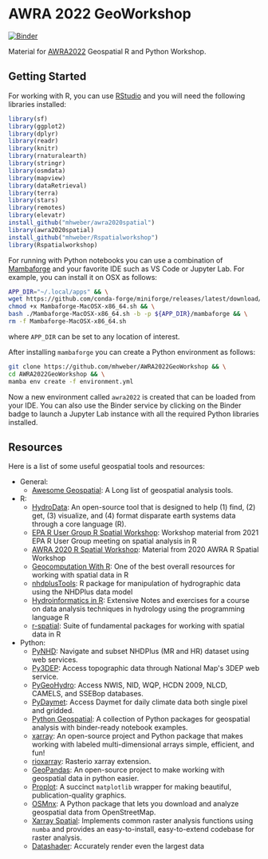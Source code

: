 # AWRA 2022 GeoWorkshop

[![Binder](https://mybinder.org/badge_logo.svg)](https://mybinder.org/v2/gh/cheginit/AWRA2022GeoWorkshop/HEAD)

Material for [AWRA2022](https://www.awra.org/Members/Events_and_Education/Events/2022_GIS_Conference/2022_GWTC_Workshops.aspx)
Geospatial R and Python Workshop.

## Getting Started

For working with R, you can use [RStudio](https://www.rstudio.com/) and you will
need the following libraries installed:

```r
library(sf)
library(ggplot2)
library(dplyr)
library(readr)
library(knitr)
library(rnaturalearth)
library(stringr)
library(osmdata)
library(mapview)
library(dataRetrieval)
library(terra)
library(stars)
library(remotes)
library(elevatr)
install_github("mhweber/awra2020spatial")
library(awra2020spatial)
install_github("mhweber/Rspatialworkshop")
library(Rspatialworkshop)
```

For running with Python notebooks you can use a combination of
[Mambaforge](https://github.com/conda-forge/miniforge) and your favorite
IDE such as VS Code or Jupyter Lab. For example, you can install it on OSX
as follows:

```bash
APP_DIR="~/.local/apps" && \
wget https://github.com/conda-forge/miniforge/releases/latest/download/Mambaforge-MacOSX-x86_64.sh && \
chmod +x Mambaforge-MacOSX-x86_64.sh && \
bash ./Mambaforge-MacOSX-x86_64.sh -b -p ${APP_DIR}/mambaforge && \
rm -f Mambaforge-MacOSX-x86_64.sh
```

where `APP_DIR` can be set to any location of interest.

After installing `mambaforge` you can create a Python environment as follows:

```bash
git clone https://github.com/mhweber/AWRA2022GeoWorkshop && \
cd AWRA2022GeoWorkshop && \
mamba env create -f environment.yml
```

Now a new environment called `awra2022` is created that can be loaded from your IDE.
You can also use the Binder service by clicking on the Binder badge to launch a Jupyter Lab
instance with all the required Python libraries installed.

## Resources

Here is a list of some useful geospatial tools and resources:

* General:
  * [Awesome Geospatial](https://github.com/sacridini/Awesome-Geospatial):
    A Long list of geospatial analysis tools.
* R:
  * [HydroData](https://mikejohnson51.github.io/HydroData/):
    An open-source tool that is designed
    to help (1) find, (2) get, (3) visualize, and (4) format disparate earth systems data through
    a core language (R).
  * [EPA R User Group R Spatial Workshop](https://mhweber.github.io/R-User-Group-Spatial-Workshop-2021/):
    Workshop material from 2021 EPA R User Group meeting on spatial analysis in R
  * [AWRA 2020 R Spatial Workshop](https://mhweber.github.io/AWRA_2020_R_Spatial/):
    Material from 2020 AWRA R Spatial Workshop
  * [Geocomputation With R](https://geocompr.robinlovelace.net/):
    One of the best overall resources for working with spatial data in R
  * [nhdplusTools](https://usgs-r.github.io/nhdplusTools/):
    R package for manipulation of hydrographic data using the NHDPlus data model
  * [Hydroinformatics in R](https://vt-hydroinformatics.github.io/):
    Extensive Notes and exercises for a course on data analysis techniques in hydrology using the programming language R
  * [r-spatial](https://github.com/r-spatial):
    Suite of fundamental packages for working with spatial data in R
* Python:
  * [PyNHD](https://docs.hyriver.io/en/latest/readme/pynhd.html):
    Navigate and subset NHDPlus (MR and HR) dataset using web services.
  * [Py3DEP](https://docs.hyriver.io/en/latest/readme/py3dep.html):
    Access topographic data through National Map's 3DEP web service.
  * [PyGeoHydro](https://docs.hyriver.io/en/latest/readme/pygeohydro.html):
    Access NWIS, NID, WQP, HCDN 2009, NLCD, CAMELS, and SSEBop databases.
  * [PyDaymet](https://docs.hyriver.io/en/latest/readme/pydaymet.html):
    Access Daymet for daily climate data both single pixel and gridded.
  * [Python Geospatial](https://github.com/giswqs/python-geospatial):
    A collection of Python packages for geospatial analysis with binder-ready notebook examples.
  * [xarray](https://xarray.pydata.org/en/stable/):
    An open-source project and Python package that makes working with labeled multi-dimensional
    arrays simple, efficient, and fun!
  * [rioxarray](https://corteva.github.io/rioxarray/stable/index.html):
    Rasterio xarray extension.
  * [GeoPandas](https://geopandas.org/en/stable/):
    An open-source project to make working with geospatial data in python easier.
  * [Proplot](https://proplot.readthedocs.io/en/stable/):
    A succinct `matplotlib` wrapper for making beautiful, publication-quality graphics.
  * [OSMnx](https://github.com/gboeing/osmnx):
    A Python package that lets you download and analyze geospatial data from OpenStreetMap.
  * [Xarray Spatial](https://xarray-spatial.org/master/index.html):
    Implements common raster analysis functions using `numba` and provides an easy-to-install, easy-to-extend codebase for raster analysis.
  * [Datashader](https://datashader.org/):
    Accurately render even the largest data
